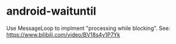 # android-waituntil

Use MessageLoop to implment "processing while blocking". See: https://www.bilibili.com/video/BV18s4y1P7Yk
